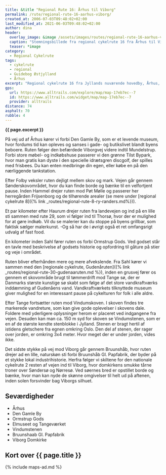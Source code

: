```yaml
---
title: &title "Regional Rute 16: Århus til Viborg"
permalink: /rute/regional-rute-16-aarhus-viborg/
created_at: 2006-07-03T09:48:02+02:00
last_modified_at: 2021-06-03T09:48:02+02:00
author: dina
header:
  overlay_image: &image /assets/images/routes/regional-rute-16-aarhus-viborg.jpg
  caption: "Stemningsbillede fra regional cykelrute 16 fra Århus til Viborg"
  teaser: *image
category:
  - Regional Cykelrute
tags:
  - cykelrute
  - regional
  - Guidebog Østjylland
  - Århus
excerpt: "Regional cykelrute 16 fra Jyllands nuværende hovedby, Århus, til landsdelens historiske magtcentrum, Viborg, fører gennem et meget seværdigt landskab med mulighed for interessante aktiviteter undervejs."
gps:
  url: https://www.alltrails.com/explore/map/map-17eb7ec--7
  id: https://www.alltrails.com/widget/map/map-17eb7ec--7
  provider: alltrails
distance: 74
asphalt: 70
rubble: 4
---
```


**{{ page.excerpt }}**

På vej ud af Århus kører vi forbi Den Gamle By, som er et levende museum, hvor fordums tid kan opleves og sanses i gade- og butikslivet blandt byens beboere. Ruten følger den befærdede Viborgvej videre indtil Mundelstrup. Forbi store møbel- og indkøbshuse passerer vi den grønne Tilst Bypark, hvor man gratis kan dyste i den specielle idrætsgren discgolf, der spilles med frisbees. Du kan enten medbringe din egen, eller købe en på den nærliggende tankstation.

Efter Folby veksler ruten dejligt mellem skov og mark. Vejen går gennem Sønderskovområdet, hvor du kan finde borde og bænke til en velfortjent pause. Inden Hammel drejer ruten mod Pøt Mølle og passerer her herregården Frijsenborg og de tilhørende arealer (se mere under [regional cykelrute 8]({% link _routes/regional-rute-8-ry-randers.md%})).

Et par kilometer efter Haurum drejer ruten fra landevejen og ind på en lille sti sammen med rute 29, som vi følger ind til Thorsø, hvor der er mulighed for at gøre indkøb. Vil du se malerier kan du stoppe på byens grillbar, som faktisk sælger malerkunst. -Og så har de i øvrigt også et ret omfangsrigt udvalg af fast food.

En kilometer inden Sahl fører ruten os forbi Ormstrup Gods. Ved godset står en tavle med beskrivelse af godsets historie og opfordring til gåture på stier og veje i området.

Ruten bliver efterhånden mere og mere afvekslende. Fra Sahl kører vi sammen med den [regionale cykelrute, Gudenåruten]({% link _routes/regional-rute-30-gudenaaruten.md %}), inden en grusvej fører os gennem et skovområde brugt til tømmerdrift mod Tange sø, der er Danmarks største kunstige sø skabt som følge af det store vandkraftværks inddæmning af Gudenåens vand. Vandkraftværkets tilknyttede museum giver mulighed for en interessant pause på cykelturen for folk i alle aldre.

Efter Tange fortsætter ruten mod Vindumskoven. I skoven findes tre markerede vandreture, som kan give gode oplevelser i skovens dale. Foldere med yderligere oplysninger herom er placeret ved indgangene fra vejen. Desuden kan man ca. 150 m syd for skoven se Vindumstenen, som er en af de største kendte stenblokke i Jylland. Stenen er bragt hertil af istidens gletschere fra egnen omkring Oslo. Den del af stenen, der rager over jorden, er omkring 3x4 meter. Hvor meget der er under jorden, vides ikke.

Det sidste stykke på vej mod Viborg går gennem Bruunshåb, hvor ruten drejer ad en lille, naturskøn sti forbi Bruunshåb Gl. Papfabrik, der byder på et stykke lokal industrihistorie. Herfra følger vi skiltene for den nationale cykelrute 2 resten af vejen ind til Viborg, hvor domkirkens smukke tårne troner over Søndersø og Nørresø. Ved søernes bred er opstillet borde og bænke, hvor man kan nyde de skønne omgivelser til helt ud på aftenen, inden solen forsvinder bag Viborgs silhuet.

## Seværdigheder

- Århus
- Den Gamle By
- Ormstrup Gods
- Elmuseet og Tangeværket
- Vindumstenen
- Bruunshaab Gl. Papfabrik
- Viborg Domkirke

## Kort over {{ page.title }}

{% include maps-ad.md %}
